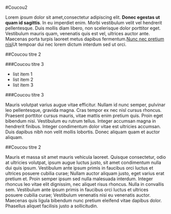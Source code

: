 #Coucou2

Lorem *ipsum* dolor sit amet,consectetur adipiscing elit. **Donec egestas ut quam id sagittis**. In eu imperdiet enim. Morbi vestibulum velit vel hendrerit pellentesque. Duis mollis diam libero, non scelerisque dolor porttitor eget. Vestibulum mauris quam, venenatis quis est vel, ultrices auctor ante. Maecenas porta turpis laoreet metus dapibus fermentum.[Nunc nec pretium nisi](http://google.com)Ut tempoar dui nec lorem dictum interdum sed ut orci.

##Coucou titre 2

###Coucou titre 3

- list item 1
- list item 2
- list item 3

###Coucou titre 3

Mauris volutpat varius augue vitae efficitur. Nullam id nunc semper, pulvinar leo pellentesque, gravida magna. Cras tempor ex nec nisl cursus rhoncus. Praesent porttitor cursus mauris, vitae mattis enim pretium quis. Proin eget bibendum nisi. Vestibulum eu rutrum tellus. Integer accumsan magna in hendrerit finibus. Integer condimentum dolor vitae est ultricies accumsan. Duis dapibus nibh non velit mollis lobortis. Donec aliquam quam et auctor aliquam.

##Coucou titre 2

Mauris et massa sit amet mauris vehicula laoreet. Quisque consectetur, odio at ultricies volutpat, ipsum augue luctus justo, sit amet condimentum nulla dui quis ipsum. Vestibulum ante ipsum primis in faucibus orci luctus et ultrices posuere cubilia curae; Nullam auctor aliquam justo, eget varius erat pretium et. Proin semper ipsum sed nulla malesuada interdum. Integer rhoncus leo vitae elit dignissim, nec aliquet risus rhoncus. Nulla in convallis sem. Vestibulum ante ipsum primis in faucibus orci luctus et ultrices posuere cubilia curae; Vestibulum venenatis nisi eu venenatis auctor. Maecenas quis ligula bibendum nunc pretium eleifend vitae dapibus dolor. Phasellus aliquet facilisis justo a sollicitudin.
